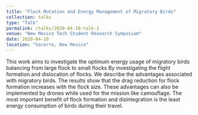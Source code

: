 ```yaml
---
title: "Flock Mutation and Energy Management of Migratory Birds"
collection: talks
type: "Talk"
permalink: /talks/2020-04-10-talk-1
venue: "New Mexico Tech Student Research Symposium"
date: 2020-04-10
location: "Socorro, New Mexico"
---
```


This work aims to investigate the optimum energy usage of migratory birds balancing from large flock to small flocks By investigating the flight formation and dislocation of flocks. We describe the advantages associated with migratory birds. The results show that the drag reduction for flock formation increases with the flock size. These advantages can also be implemented by drones while used for the mission like camouflage. The most important benefit of flock formation and disintegration is the least energy consumption of birds during their travel.
